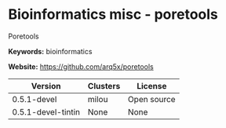 # Bioinformatics misc - poretools

Poretools

**Keywords:** bioinformatics

**Website:** <https://github.com/arq5x/poretools>

| Version | Clusters | License |
| ------- | -------- | ------- |
| 0.5.1-devel | milou | Open source |
| 0.5.1-devel-tintin | None | None |

